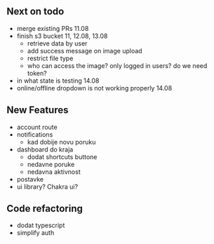 ## Next on todo

- merge existing PRs 11.08
- finish s3 bucket 11, 12.08, 13.08
  - retrieve data by user
  - add success message on image upload
  - restrict file type
  - who can access the image? only logged in users? do we need token?
- in what state is testing 14.08
- online/offline dropdown is not working properly 14.08

## New Features

- account route
- notifications
  - kad dobije novu poruku
- dashboard do kraja
  - dodat shortcuts buttone
  - nedavne poruke
  - nedavna aktivnost
- postavke
- ui library? Chakra ui?

## Code refactoring

- dodat typescript
- simplify auth
